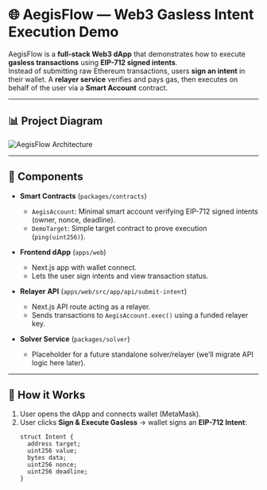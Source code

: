 # 🌐 AegisFlow — Web3 Gasless Intent Execution Demo

AegisFlow is a **full-stack Web3 dApp** that demonstrates how to execute **gasless transactions** using **EIP-712 signed intents**.  
Instead of submitting raw Ethereum transactions, users **sign an intent** in their wallet. A **relayer service** verifies and pays gas, then executes on behalf of the user via a **Smart Account** contract.

---

## 📊 Project Diagram

![AegisFlow Architecture](docs/architecture.png)

---

## 🧩 Components

- **Smart Contracts** (`packages/contracts`)  
  - `AegisAccount`: Minimal smart account verifying EIP-712 signed intents (owner, nonce, deadline).  
  - `DemoTarget`: Simple target contract to prove execution (`ping(uint256)`).

- **Frontend dApp** (`apps/web`)  
  - Next.js app with wallet connect.  
  - Lets the user sign intents and view transaction status.  

- **Relayer API** (`apps/web/src/app/api/submit-intent`)  
  - Next.js API route acting as a relayer.  
  - Sends transactions to `AegisAccount.exec()` using a funded relayer key.  

- **Solver Service** (`packages/solver`)  
  - Placeholder for a future standalone solver/relayer (we’ll migrate API logic here later).  

---

## 🚀 How it Works

1. User opens the dApp and connects wallet (MetaMask).  
2. User clicks **Sign & Execute Gasless** → wallet signs an **EIP-712 Intent**:
   ```solidity
   struct Intent {
     address target;
     uint256 value;
     bytes data;
     uint256 nonce;
     uint256 deadline;
   }
